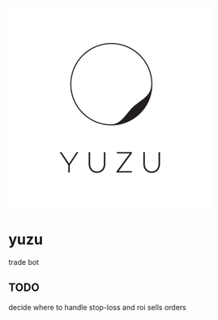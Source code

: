 ![yuzu-logo](assets/yuzu-logo.svg)

# yuzu

 trade bot

## TODO

 decide where to handle stop-loss and roi sells orders
